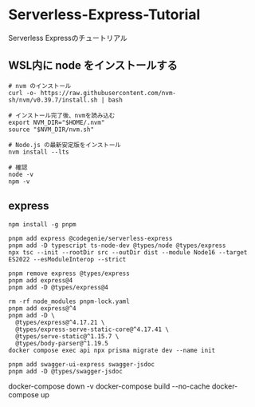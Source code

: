 # Serverless-Express-Tutorial

Serverless Expressのチュートリアル

## WSL内に node をインストールする

```
# nvm のインストール
curl -o- https://raw.githubusercontent.com/nvm-sh/nvm/v0.39.7/install.sh | bash

# インストール完了後、nvmを読み込む
export NVM_DIR="$HOME/.nvm"
source "$NVM_DIR/nvm.sh"

# Node.js の最新安定版をインストール
nvm install --lts

# 確認
node -v
npm -v
```

## express

```
npm install -g pnpm

pnpm add express @codegenie/serverless-express
pnpm add -D typescript ts-node-dev @types/node @types/express
npx tsc --init --rootDir src --outDir dist --module Node16 --target ES2022 --esModuleInterop --strict

pnpm remove express @types/express
pnpm add express@4
pnpm add -D @types/express@4

rm -rf node_modules pnpm-lock.yaml
pnpm add express@^4
pnpm add -D \
  @types/express@^4.17.21 \
  @types/express-serve-static-core@^4.17.41 \
  @types/serve-static@^1.15.7 \
  @types/body-parser@^1.19.5
docker compose exec api npx prisma migrate dev --name init

pnpm add swagger-ui-express swagger-jsdoc
pnpm add -D @types/swagger-jsdoc

```


docker-compose down -v
docker-compose build --no-cache
docker-compose up